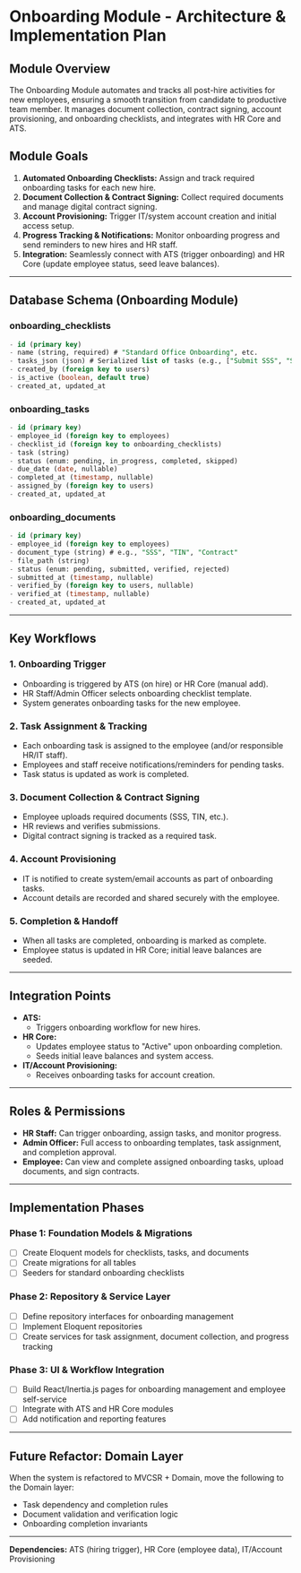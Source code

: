 
# Onboarding Module - Architecture & Implementation Plan

## Module Overview
The Onboarding Module automates and tracks all post-hire activities for new employees, ensuring a smooth transition from candidate to productive team member. It manages document collection, contract signing, account provisioning, and onboarding checklists, and integrates with HR Core and ATS.

## Module Goals
1. **Automated Onboarding Checklists:** Assign and track required onboarding tasks for each new hire.
2. **Document Collection & Contract Signing:** Collect required documents and manage digital contract signing.
3. **Account Provisioning:** Trigger IT/system account creation and initial access setup.
4. **Progress Tracking & Notifications:** Monitor onboarding progress and send reminders to new hires and HR staff.
5. **Integration:** Seamlessly connect with ATS (trigger onboarding) and HR Core (update employee status, seed leave balances).

---

## Database Schema (Onboarding Module)

### onboarding_checklists
```sql
- id (primary key)
- name (string, required) # "Standard Office Onboarding", etc.
- tasks_json (json) # Serialized list of tasks (e.g., ["Submit SSS", "Sign Contract", ...])
- created_by (foreign key to users)
- is_active (boolean, default true)
- created_at, updated_at
```

### onboarding_tasks
```sql
- id (primary key)
- employee_id (foreign key to employees)
- checklist_id (foreign key to onboarding_checklists)
- task (string)
- status (enum: pending, in_progress, completed, skipped)
- due_date (date, nullable)
- completed_at (timestamp, nullable)
- assigned_by (foreign key to users)
- created_at, updated_at
```

### onboarding_documents
```sql
- id (primary key)
- employee_id (foreign key to employees)
- document_type (string) # e.g., "SSS", "TIN", "Contract"
- file_path (string)
- status (enum: pending, submitted, verified, rejected)
- submitted_at (timestamp, nullable)
- verified_by (foreign key to users, nullable)
- verified_at (timestamp, nullable)
- created_at, updated_at
```

---

## Key Workflows

### 1. Onboarding Trigger
- Onboarding is triggered by ATS (on hire) or HR Core (manual add).
- HR Staff/Admin Officer selects onboarding checklist template.
- System generates onboarding tasks for the new employee.

### 2. Task Assignment & Tracking
- Each onboarding task is assigned to the employee (and/or responsible HR/IT staff).
- Employees and staff receive notifications/reminders for pending tasks.
- Task status is updated as work is completed.

### 3. Document Collection & Contract Signing
- Employee uploads required documents (SSS, TIN, etc.).
- HR reviews and verifies submissions.
- Digital contract signing is tracked as a required task.

### 4. Account Provisioning
- IT is notified to create system/email accounts as part of onboarding tasks.
- Account details are recorded and shared securely with the employee.

### 5. Completion & Handoff
- When all tasks are completed, onboarding is marked as complete.
- Employee status is updated in HR Core; initial leave balances are seeded.

---

## Integration Points
- **ATS:**
	- Triggers onboarding workflow for new hires.
- **HR Core:**
	- Updates employee status to "Active" upon onboarding completion.
	- Seeds initial leave balances and system access.
- **IT/Account Provisioning:**
	- Receives onboarding tasks for account creation.

---

## Roles & Permissions
- **HR Staff:** Can trigger onboarding, assign tasks, and monitor progress.
- **Admin Officer:** Full access to onboarding templates, task assignment, and completion approval.
- **Employee:** Can view and complete assigned onboarding tasks, upload documents, and sign contracts.

---

## Implementation Phases

### Phase 1: Foundation Models & Migrations
- [ ] Create Eloquent models for checklists, tasks, and documents
- [ ] Create migrations for all tables
- [ ] Seeders for standard onboarding checklists

### Phase 2: Repository & Service Layer
- [ ] Define repository interfaces for onboarding management
- [ ] Implement Eloquent repositories
- [ ] Create services for task assignment, document collection, and progress tracking

### Phase 3: UI & Workflow Integration
- [ ] Build React/Inertia.js pages for onboarding management and employee self-service
- [ ] Integrate with ATS and HR Core modules
- [ ] Add notification and reporting features

---

## Future Refactor: Domain Layer
When the system is refactored to MVCSR + Domain, move the following to the Domain layer:
- Task dependency and completion rules
- Document validation and verification logic
- Onboarding completion invariants

---

**Dependencies:** ATS (hiring trigger), HR Core (employee data), IT/Account Provisioning
